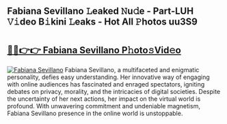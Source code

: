 ## Fabiana Sevillano 𝙻eaked 𝙽u𝚍e - Part-LUH 𝚅𝚒deo B𝚒kini 𝙻eaks - Hot All 𝙿hotos uu3S9

# <h2><a href="http://ld6qh03.urlbe.top/?page=Fabiana+Sevillano">🔗🔗👉👉 Fabiana Sevillano P𝚑oto𝚜Vid𝚎o</a></h2>

[![Fabiana Sevillano](https://i.imgur.com/eBuTRDB.gif)](http://ld6qh03.urlbe.top/?page=Fabiana+Sevillano)
Fabiana Sevillano, a multifaceted and enigmatic personality, defies easy understanding. Her innovative way of engaging with online audiences has fascinated and enraged spectators, igniting debates on privacy, morality, and the intricacies of digital societies. Despite the uncertainty of her next actions, her impact on the virtual world is profound. With unwavering commitment and undeniable magnetism, Fabiana Sevillano presence in the online world is unstoppable.
